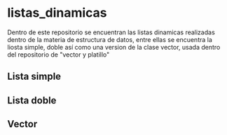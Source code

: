 # listas_dinamicas
Dentro de este repositorio se encuentran las listas dinamicas realizadas dentro de la materia de estructura de datos, entre ellas se encuentra la liosta simple, doble así como una version de la clase vector, usada dentro del repositorio de "vector y platillo"<br>
## Lista simple

## Lista doble

## Vector
